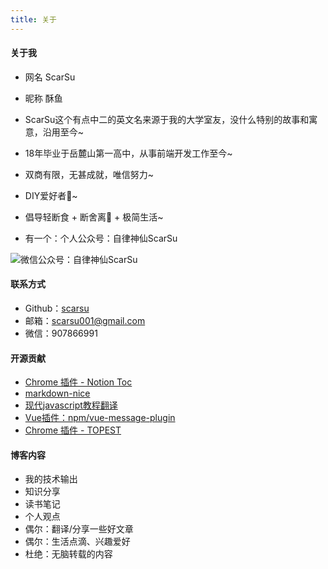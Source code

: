 ```yaml
---
title: 关于
---
```

#### 关于我

- 网名 ScarSu
- 昵称 酥鱼

- ScarSu这个有点中二的英文名来源于我的大学室友，没什么特别的故事和寓意，沿用至今~
- 18年毕业于岳麓山第一高中，从事前端开发工作至今~
- 双商有限，无甚成就，唯信努力~
- DIY爱好者🔨~
- 倡导轻断食 + 断舍离📖 + 极简生活~
- 有一个：个人公众号：自律神仙ScarSu

<img id="slogan_img" src="/images/slogan.png" title="微信公众号：自律神仙ScarSu"/>

#### 联系方式

- <i class="fa fa-github"></i>   Github：<a href="https://github.com/scarsu">scarsu</a>
- <i class="fa fa-envelope"></i>     邮箱：scarsu001@gmail.com
- <i class="fa fa-qq"></i><i class="fa fa-wechat"></i>    微信：907866991

#### 开源贡献

- [Chrome 插件 - Notion Toc](https://github.com/scarsu/Notion-Chrome-Toc-Extension)
- [markdown-nice](https://github.com/mdnice/markdown-nice/graphs/contributors)
- [现代javascript教程翻译](https://github.com/javascript-tutorial/zh.javascript.info/pr)
- [Vue插件：npm/vue-message-plugin](https://www.npmjs.com/package/vue-message-plugin)
- [Chrome 插件 - TOPEST](https://github.com/scarsu/Topest-Chrome-Extension)

#### 博客内容

- 我的技术输出
- 知识分享
- 读书笔记
- 个人观点
- 偶尔：翻译/分享一些好文章
- 偶尔：生活点滴、兴趣爱好
- 杜绝：无脑转载的内容

<!-- #### Skills
- 前端：HTML | CSS | JS | REACT | GRUNT | NODE
- 毕设：基于Node.js的即时通讯系统（Socket.io|Express)
- 数据库：Oracle | SQL | PL/SQL
- 服务端：Node | J2EE | ASP.net  -->
